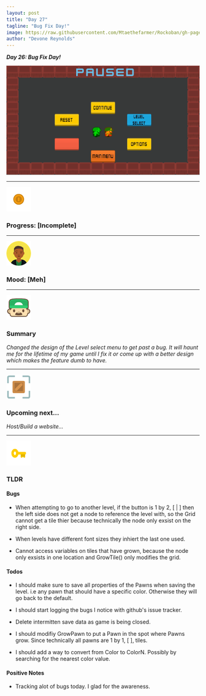 ```yaml
---
layout: post
title: "Day 27"
tagline: "Bug Fix Day!"
image: https://raw.githubusercontent.com/Mtaethefarmer/Rockoban/gh-pages/assets/gifs/Day27.gif
author: "Devone Reynolds"
---
```


***Day 26: Bug Fix Day!***

![](https://raw.githubusercontent.com/Mtaethefarmer/Rockoban/gh-pages/assets/gifs/Day27.gif)

---
![](https://raw.githubusercontent.com/Mtaethefarmer/Rockoban/gh-pages/assets/icons/coin.png "coin") 
### **Progress: [Incomplete]**

---
![](https://raw.githubusercontent.com/Mtaethefarmer/Rockoban/gh-pages/assets/icons/mood/meh.png "great face") 
### **Mood: [Meh]**

---
![](https://raw.githubusercontent.com/Mtaethefarmer/Rockoban/gh-pages/assets/icons/face.png "face") 
### **Summary**
*Changed the design of the Level select menu to get past a bug. It will haunt me for the lifetime of my game until I fix it or come up with a better design which makes the feature dumb to have.*

---
![](https://raw.githubusercontent.com/Mtaethefarmer/Rockoban/gh-pages/assets/icons/next_goal.png "crate") 
### **Upcoming next...**
*Host/Build a website...*

---
![](https://raw.githubusercontent.com/Mtaethefarmer/Rockoban/gh-pages/assets/icons/key.png "key") 
### **TLDR**

#### **Bugs**

* When attempting to go to another level, if the button is 1 by 2, [ | ] then the left side does not get a node to reference the level with, so the Grid cannot get a tile thier because technically the node only exsist on the right side.

* When levels have different font sizes they inhiert the last one used.

* Cannot access variables on tiles that have grown, because the node only exsists in one location and GrowTile() only modifies the grid.

#### **Todos**

* I should make sure to save all properties of the Pawns when saving the level. i.e any pawn that should have a specific color. Otherwise they will go back to the default.

* I should start logging the bugs I notice with github's issue tracker.

* Delete intermitten save data as game is being closed.

* I should modifiy GrowPawn to put a Pawn in the spot where Pawns grow. Since technically all pawns are 1 by 1, [ ], tiles.

* I should add a way to convert from Color to ColorN. Possibly by searching for the nearest color value.

#### **Positive Notes**

* Tracking alot of bugs today. I glad for the awareness. 